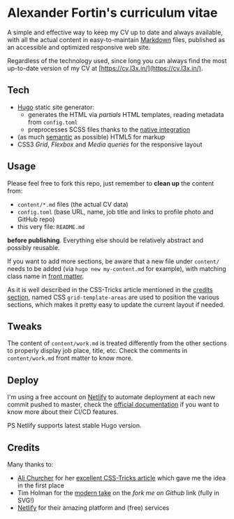 # Alexander Fortin's curriculum vitae

A simple and effective way to keep my CV up to date and always available, with all the actual content in easy-to-maintain [Markdown](https://www.markdownguide.org/) files, published as an accessible and optimized responsive web site.

Regardless of the technology used, since long you can always find the most up-to-date version of my CV at [https://cv.l3x.in/](https://cv.l3x.in/).

## Tech

- [Hugo](https://gohugo.io/) static site generator:
  - generates the HTML via _partials_ HTML templates, reading metadata from `config.toml`
  - preprocesses SCSS files thanks to the [native integration](https://gohugo)
- (as much [semantic](https://guide.freecodecamp.org/html/html5-semantic-elements/) as possible) HTML5 for markup
- CSS3 _Grid_, _Flexbox_ and _Media queries_ for the responsive layout

## Usage

Please feel free to fork this repo, just remember to **clean up** the content from:

- `content/*.md` files (the actual CV data)
- `config.toml` (base URL, name, job title and links to profile photo and GitHub repo)
- this very file: `README.md`

**before publishing**. Everything else should be relatively abstract and possibly reusable.

If you want to add more sections, be aware that a new file under `content/` needs to be added (via `hugo new my-content.md` for example), with matching class name in [front matter](https://hugo).

As it is well described in the CSS-Tricks article mentioned in the [credits section](#credits), named CSS `grid-template-areas` are used to position the various sections, which makes it pretty easy to update the current layout if needed.

## Tweaks

The content of `content/work.md` is treated differently from the other sections to properly display job place, title, etc. Check the comments in `content/work.md` front matter to know more.

## Deploy

I'm using a free account on [Netlify](#credits) to automate deployment at each new commit pushed to master, check the [official documentation](https://docs.netlify.com/site-deploys/overview/) if you want to know more about their CI/CD features.

PS Netlify supports latest stable Hugo version.

## Credits

Many thanks to:

- [Ali Churcher](https://css-tricks.com/author/alichurcher/) for her [excellent CSS-Tricks article](https://css-tricks.com/new-year-new-job-lets-make-a-grid-powered-resume/) which gave me the idea in the first place
- Tim Holman for the [modern take](http://tholman.com/github-corners/) on the _fork me on Github_ link (fully in SVG!)
- [Netlify](https://www.netlify.com/) for their amazing platform and (free) services

